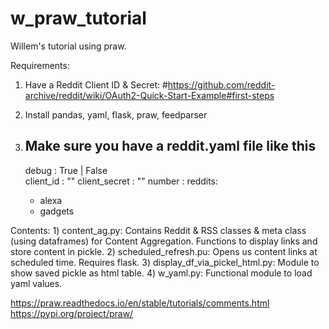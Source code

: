 # w_praw_tutorial
Willem's tutorial using praw.

Requirements:

1) Have a Reddit Client ID & Secret: #https://github.com/reddit-archive/reddit/wiki/OAuth2-Quick-Start-Example#first-steps

2) Install pandas, yaml, flask, praw, feedparser

3) Make sure you have a reddit.yaml file like this
    ---
    debug : True | False                                                     
    client_id : "<your Reddit client_id>"
    client_secret :  "<your Reddit client_secret>"
    number : <number of reddit threads to fetch>
    reddits:
    - alexa 
    - gadgets

Contents:
    1) content_ag.py: Contains Reddit & RSS classes & meta class (using dataframes) for Content Aggregation. Functions to display links and store content in pickle.
    2) scheduled_refresh.pu: Opens us content links at scheduled time. Requires flask.
    3) display_df_via_pickel_html.py: Module to show saved pickle as html table.
    4) w_yaml.py: Functional module to load yaml values.



https://praw.readthedocs.io/en/stable/tutorials/comments.html
https://pypi.org/project/praw/

